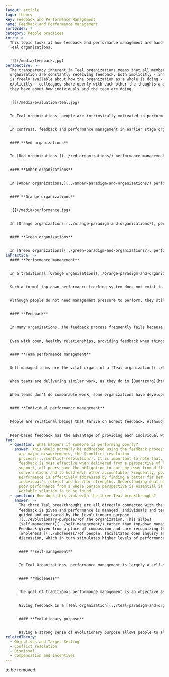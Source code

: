 ```yaml
---
layout: article
tags: theory
key: Feedback and Performance Management
name: Feedback and Performance Management
sortOrder: 7
category: People practices
intro: >-
  This topic looks at how feedback and performance management are handled in
  Teal organizations.


  ![](/media/feedback.jpg)
perspective: >-
  The transparency inherent in Teal organizations means that all members of the
  organization are constantly receiving feedback, both implicitly - information
  is freely available about how the organization as a whole is doing - and
  explicitly - colleagues share openly with each other the thoughts and feelings
  they have about how individuals and the team are doing.


  ![](/media/evaluation-teal.jpg)


  In Teal organizations, people are intrinsically motivated to perform through their commitment to the organization's [evolutionary purpose](../evolutionary-purpose/). Performance is managed primarily at a team level through peer feedback and emulation. Information and results are openly shared and people are trusted to know how the organization and other teams are performing. Giving feedback is a responsibility shared by all and happens routinely at both a team and individual level. Feedback is especially powerful in a Teal organization because it is intentionally non-judgmental, and feedback is given in a spirit of open exploration and acceptance. Teal values the whole person, not just the job they are doing.


  In contrast, feedback and performance management in earlier stage organizations can be summarized as follows:


  #### **Red organizations**


  In [Red organizations,](../red-organizations/) performance management is about the exercise of personal power. The boss demands that orders are obeyed without question to preserve an image of toughness and strength. Followers comply in the hope of protection and safety. Feedback is given in the form of rewards and punishments designed to reinforce the boss’s power.


  #### **Amber organizations**


  In [Amber organizations,](../amber-paradigm-and-organizations/) performance management is about maintaining stability and control. Leaders often assume that workers are lazy and dishonest and monitor performance closely to ensure that orders are carried out properly. Those who conform are rewarded. Failure is addressed quickly. Repeat offenders risk rejection from the group/organization and a significant loss of status.


  #### **Orange organizations**


  ![](/media/performance.jpg)


  In [Orange organizations](../orange-paradigm-and-organizations/), performance management is focused on the achievement of objectives and goals. Individuals are held to account by measuring (and rating) their performance against "stretch" targets set by management. Innovation and achievement are highly valued with outcomes measured through metrics (where possible). Feedback is a top-down process, focused on job performance and designed to encourage greater results.


  #### **Green organizations**


  In [Green organizations](../green-paradigm-and-organizations/), performance management is as much concerned about how work is carried out as it is about what is achieved. Strong values linked to an inspirational purpose provide guidance to help employees manage their own performance. Managers become servant leaders and seek to enable and empower those who are doing the front line work. Feedback occurs often through a [360 degree feedback](https://en.wikipedia.org/wiki/360-degree_feedback) process and is designed to nurture and support both individuals in their development and the culture of the organization
inPractice: >-
  #### **Performance management**


  In a traditional [Orange organization](../orange-paradigm-and-organizations/), performance is monitored through the deployment of a top-down performance management system ensuring the alignment of set individual objectives with strategic business targets. In this highly documented process managers and employees agree on objectives to be achieved. Hierarchy is fully responsible for meeting assigned business targets. Pressure is therefore put on employees to ensure targets are achieved and ideally exceeded through individual contribution.


  Such a formal top-down performance tracking system does not exist in [Teal organizations](../teal-paradigm-and-organizations/). In a self-managed Teal organization where there are no bosses, the drive to deliver results comes from intrinsic motivation. Teal organizations hold that people are motivated when their work has a meaningful [purpose](../listening-to-purpose/), when they are subject to healthy peer pressure and when they have access to accurate feedback from the outside world. They believe that people tend to become more deeply engaged, and achieve far more than is asked for, when they are doing worthwhile work with full responsibility and ready access to needed resources.


  Although people do not need management pressure to perform, they still need to know how they are doing. For this purpose feedback is extensively used in Teal organizations with a primary focus on team performance.


  #### **Feedback**


  In many organizations, the feedback process frequently fails because it comes from a place of fear, judgement and separation. Feedback given from love, acceptance and connection is a nourishing experience that allows people to gauge where they are and to work out collaboratively what they need to do next. Efficient feedback facilitates growth and enables people to align what the organization needs with what energizes them.


  Even with open, healthy relationships, providing feedback when things don’t go as expected can be a challenge for some. Providing timely feedback about missed expectations or tensions is a key Teal practice to be embraced regardless of discomfort. [Teal organizations ](../teal-paradigm-and-organizations/)are high on trust and low on fear. Being able to give effective feedback in this environment is a vital skill. Employees are often trained to use approaches such as [Nonviolent Communication](https://en.wikipedia.org/wiki/Nonviolent_Communication) so that they can be mindful about their intentions and their practice when giving feedback. 


  #### **Team performance management**


  Self-managed teams are the vital organs of a [Teal organization](../teal-paradigm-and-organizations/). When people have a clear understanding of the purpose of their work and know what is expected, teams are more than capable of setting goals and organizing to achieve them. To support this way of working, information is openly shared about the performance of each team. This would be threatening in a more traditional organization, but is liberating in a Teal organization because people know that the information will not be used against them. No one needs to be protected from the facts, good or bad.


  When teams are delivering similar work, as they do in [Buurtzorg](https://www.buurtzorgnederland.com/) for instance, a team can easily assess their productivity compared to that of the other teams. Those at the bottom of the list are motivated by pride rather than fear to improve. More significantly, the other teams are ready and willing to share what they do and provide any help required. The work of the organization is more important than any ego driven competition between the teams.


  When teams don’t do comparable work, some organizations have developed a different process. At [Morning Star](https://www.morningstarco.com/) for example, teams prepare a presentation for their colleagues every year where they candidly share what went well, what didn’t, how efficient they were and what they plan to do in the year ahead. Teams that haven’t performed well are challenged and supported in equal measure. In the process they receive helpful feedback and input to help them make the necessary improvements.


  #### **Individual performance management**


  People are relational beings that thrive on honest feedback. Although the primary focus is on team performance, [Teal organizations ](../teal-paradigm-and-organizations/)recognize that being able to give open, non-judgmental individual feedback to peers is vital. Some organisations such as [FAVI](http://www.favi.com/) have stopped having formal appraisal discussions because feedback is exchanged so freely. Most others still see value in having a formal period once a year to reflect on their work. These appraisals are naturally built around peer-based processes.


  Peer-based feedback has the advantage of providing each individual with a broader, more meaningful perspective on their contribution. Feedback goes beyond the confines of a narrow discussion about the job and brings in a wider exploration of the person’s hopes, fears and sense of purpose in life.
faq:
  - question: What happens if someone is performing poorly?
    answer: This would normally be addressed using the feedback process, or if there
      are major disagreements, the [conflict resolution
      process](../conflict-resolution/). It is important to note that, while
      feedback is most effective when delivered from a perspective of love and
      support, all peers have the obligation to not shy away from difficult
      conversations and to hold each other accountable. Frequently, poor
      performance is effectively addressed by finding a better fit between an
      individual's role(s) and his/her strengths. Understanding what has led to
      poor performance from a whole person perspective is essential if a
      workable solution is to be found.
  - question: How does this link with the three Teal breakthroughs?
    answer: >-
      The three Teal breakthroughs are all directly connected with the way
      feedback is given and performance is managed. Individuals and teams are
      guided and motivated by the [evolutionary purpose
      ](../evolutionary-purpose/)of the organization. This allows
      [self-management](../self-management/) rather than top-down management.
      Feedback given from a place of compassion and care recognizing the
      [wholeness ](../wholeness/)of people, facilitates open inquiry and
      discussion, which in turn stimulates higher levels of performance.


      #### **Self-management**


      In Teal Organizations, performance management is largely a self-directed process. Individuals and teams take responsibility for their own performance and growth, while soliciting feedback from others when relevant.


      #### **Wholeness**


      The goal of traditional performance management is an objective assessment of how well someone does their job. This assessment is subject to rating errors and biases. This subjective element often generates fear and/or frustration. Under these conditions people tend to disengage.


      Giving feedback in a [Teal organization](../teal-paradigm-and-organizations/)  is an opportunity to recognize the whole person (including their hopes, fears and aspirations). Feedback has the sole aim of helping each other, peer-to-peer. Giving feedback from a position of love, acceptance and connection allows people to lower their defenses and engage with each other openly and honestly. Not surprisingly, when people feel valued for who they are, they are more receptive to constructive feedback and contribute far more to their work. In a Teal organization performance management changes from managing someone’s performance to creating the conditions where someone can perform.


      #### **Evolutionary purpose**


      Having a strong sense of evolutionary purpose allows people to align their efforts with the purpose of the organization and thus to manage their own performance. They contribute because they **want** to, not because they **have** to. When the [purpose ](../listening-to-purpose/)is clear and meaningful, feedback can easily be given about how well a contribution or a decision aligns with the direction of the organization. Performance management becomes "How can we respond to what is happening?" rather than "How well am I performing against the plan?". Having a meaningful evolutionary purpose guides what action is taken next.
relatedTheory:
  - Objectives and Target Setting
  - Conflict resolution
  - Dismissal
  - Compensation and incentives
---
```

to be removed